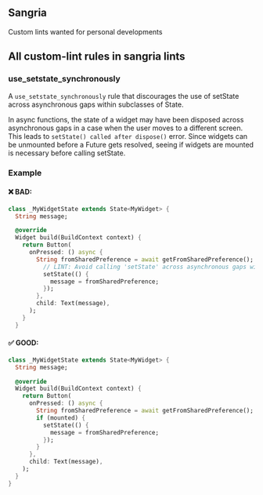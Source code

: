 ## Sangria

Custom lints wanted for personal developments

## All custom-lint rules in sangria lints

### use_setstate_synchronously

A `use_setstate_synchronously` rule that discourages the use of setState across asynchronous gaps within subclasses of State.

In async functions, the state of a widget may have been disposed across asynchronous gaps in a case when the user moves to a different screen. This leads to `setState() called after dispose()` error.
Since widgets can be unmounted before a Future gets resolved, seeing if widgets are mounted is necessary before calling setState.

### Example

#### ❌ BAD:

```dart
class _MyWidgetState extends State<MyWidget> {
  String message;

  @override
  Widget build(BuildContext context) {
    return Button(
      onPressed: () async {
        String fromSharedPreference = await getFromSharedPreference();
          // LINT: Avoid calling 'setState' across asynchronous gaps without seeing if the widget is mounted.
          setState(() {
            message = fromSharedPreference;
          });
        },
        child: Text(message),
      );
    }
  }
```

#### ✅ GOOD:

```dart
class _MyWidgetState extends State<MyWidget> {
  String message;

  @override
  Widget build(BuildContext context) {
    return Button(
      onPressed: () async {
        String fromSharedPreference = await getFromSharedPreference();
        if (mounted) {
          setState(() {
            message = fromSharedPreference;
          });
        }
      },
      child: Text(message),
    );
  }
}
```

